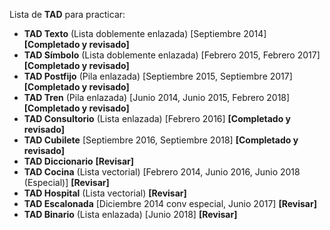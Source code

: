 Lista de **TAD** para practicar:
- **TAD Texto** (Lista doblemente enlazada) [Septiembre 2014] **[Completado y revisado]**
- **TAD Símbolo** (Lista doblemente enlazada) [Febrero 2015, Febrero 2017] **[Completado y revisado]**
- **TAD Postfijo** (Pila enlazada) [Septiembre 2015, Septiembre 2017] **[Completado y revisado]**
- **TAD Tren** (Pila enlazada) [Junio 2014, Junio 2015, Febrero 2018] **[Completado y revisado]**
- **TAD Consultorio** (Lista enlazada) [Febrero 2016] **[Completado y revisado]**
- **TAD Cubilete** [Septiembre 2016, Septiembre 2018] **[Completado y revisado]**
- **TAD Diccionario** **[Revisar]**
- **TAD Cocina** (Lista vectorial) [Febrero 2014, Junio 2016, Junio 2018 (Especial)] **[Revisar]**
- **TAD Hospital** (Lista vectorial) **[Revisar]**
- **TAD Escalonada** [Diciembre 2014 conv especial, Junio 2017] **[Revisar]**
- **TAD Binario** (Lista enlazada) [Junio 2018] **[Revisar]**
